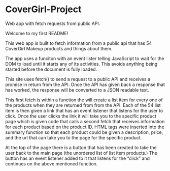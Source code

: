 # CoverGirl-Project
Web app with fetch requests from public API. 

Welcome to my first README!

This web app is built to fetch information from a public api that has 54 CoverGirl Makeup products and things about them.  

The app uses a funciton with an event lister telling JavaScript to wait for the DOM to load until it starts any of its activities. This avoids anything being started before the document is fully loaded. 

This site uses fetch() to send a request to a public API and receives a promise in return from the API. Once the API has given back a response that has worked, the response will be converted to a JSON readable text. 

This first fetch is within a function the will create a list item for every one of the products when they are returned from from the API. Each of the 54 list item is then given a link that has an event listener that listens for the user to click. Once the user clicks the link it will take you to the specific product page which is given code that calls a second fetch that receives information for each product based on the product ID. HTML tags were inserted into the summary function so that each product could be given a description, price, and the url that can take you to the page for the specific product. 

At the top of the page there is a button that has been created to take the user back to the main page (the unordered list of list item products.) The button has an event listener added to it that listens for the “click” and continues on the above mentioned function. 
